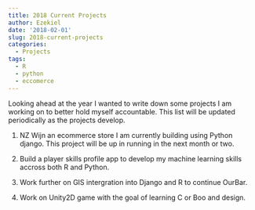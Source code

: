 ```yaml
---
title: 2018 Current Projects
author: Ezekiel
date: '2018-02-01'
slug: 2018-current-projects
categories:
  - Projects
tags:
  - R
  - python
  - eccomerce
---
```


Looking ahead at the year I wanted to write down some projects I am working on to better hold myself accountable. This list will be updated periodically as the projects develop. 

1. NZ Wijn an ecommerce store I am currently building using Python django. This project will be up in running in the next month or two.

2. Build a player skills profile app to develop my machine learning skills accross both R and Python. 

3. Work further on GIS intergration into Django and R to continue OurBar.

4. Work on Unity2D game with the goal of learning C or Boo and design. 